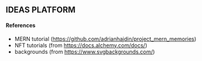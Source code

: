 ## IDEAS PLATFORM

#### References
* MERN tutorial (https://github.com/adrianhajdin/project_mern_memories)
* NFT tutorials (from https://docs.alchemy.com/docs/)
* backgrounds (from https://www.svgbackgrounds.com/)